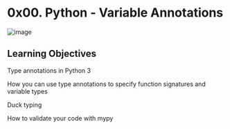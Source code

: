# 0x00. Python - Variable Annotations

![image](https://github.com/user-attachments/assets/82e905e5-2b24-4c6b-a587-240691b35423)


## Learning Objectives

Type annotations in Python 3

How you can use type annotations to specify function signatures and variable types

Duck typing

How to validate your code with mypy

